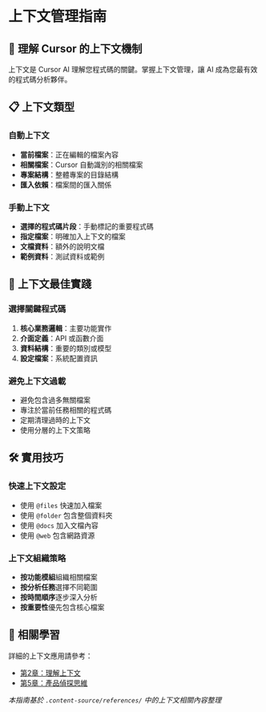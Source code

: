 # 上下文管理指南

## 🧠 理解 Cursor 的上下文機制

上下文是 Cursor AI 理解您程式碼的關鍵。掌握上下文管理，讓 AI 成為您最有效的程式碼分析夥伴。

## 📋 上下文類型

### 自動上下文
- **當前檔案**：正在編輯的檔案內容
- **相關檔案**：Cursor 自動識別的相關檔案
- **專案結構**：整體專案的目錄結構
- **匯入依賴**：檔案間的匯入關係

### 手動上下文
- **選擇的程式碼片段**：手動標記的重要程式碼
- **指定檔案**：明確加入上下文的檔案
- **文檔資料**：額外的說明文檔
- **範例資料**：測試資料或範例

## 🎯 上下文最佳實踐

### 選擇關鍵程式碼
1. **核心業務邏輯**：主要功能實作
2. **介面定義**：API 或函數介面
3. **資料結構**：重要的類別或模型
4. **設定檔案**：系統配置資訊

### 避免上下文過載
- 避免包含過多無關檔案
- 專注於當前任務相關的程式碼
- 定期清理過時的上下文
- 使用分層的上下文策略

## 🛠️ 實用技巧

### 快速上下文設定
- 使用 `@files` 快速加入檔案
- 使用 `@folder` 包含整個資料夾
- 使用 `@docs` 加入文檔內容
- 使用 `@web` 包含網路資源

### 上下文組織策略
- **按功能模組**組織相關檔案
- **按分析任務**選擇不同範圍
- **按時間順序**逐步深入分析
- **按重要性**優先包含核心檔案

## 🔗 相關學習

詳細的上下文應用請參考：
- [第2章：理解上下文](/chapters/02-understanding-context)
- [第5章：產品偵探思維](/chapters/05-detective-mindset)

*本指南基於 `.content-source/references/` 中的上下文相關內容整理*